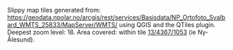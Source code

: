 Slippy map tiles generated from:
https://geodata.npolar.no/arcgis/rest/services/Basisdata/NP_Ortofoto_Svalbard_WMTS_25833/MapServer/WMTS/
using QGIS and the QTiles plugin. 
Deepest zoom level: 18. Area covered: within tile [13/4367/1053](https://lp-tools.toolforge.org/misc/bbox.html?sw=78.92083162470739,11.953125000000016&ne=78.92927320597397,11.90917968749994) (ie Ny-Ålesund).
